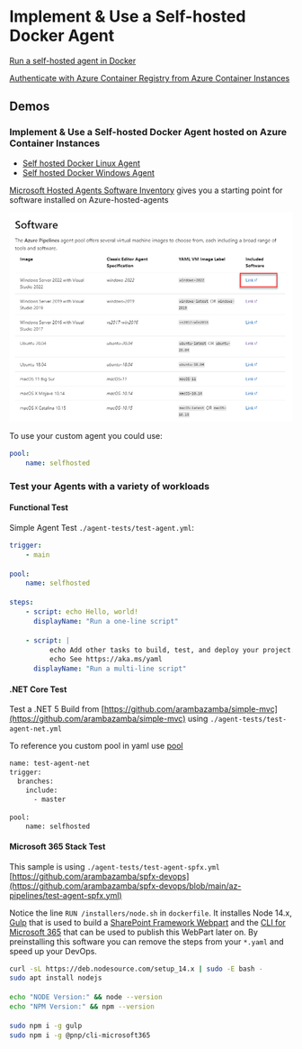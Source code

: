 # Implement & Use a Self-hosted Docker Agent

[Run a self-hosted agent in Docker](https://docs.microsoft.com/en-us/azure/devops/pipelines/agents/docker?view=azure-devops)

[Authenticate with Azure Container Registry from Azure Container Instances](https://docs.microsoft.com/en-us/azure/container-registry/container-registry-auth-aci)

## Demos

### Implement & Use a Self-hosted Docker Agent hosted on Azure Container Instances

- [Self hosted Docker Linux Agent](./linux-agent)
- [Self hosted Docker Windows Agent](./win-agent)

[Microsoft Hosted Agents Software Inventory](https://docs.microsoft.com/en-us/azure/devops/pipelines/agents/hosted?view=azure-devops&tabs=yaml) gives you a starting point for software installed on Azure-hosted-agents

![inventory](_images/inventory.png)

To use your custom agent you could use:

```yaml
pool:
    name: selfhosted
```

### Test your Agents with a variety of workloads

#### Functional Test

Simple Agent Test `./agent-tests/test-agent.yml`:

```yaml
trigger:
    - main

pool:
    name: selfhosted

steps:
    - script: echo Hello, world!
      displayName: "Run a one-line script"

    - script: |
          echo Add other tasks to build, test, and deploy your project.
          echo See https://aka.ms/yaml
      displayName: "Run a multi-line script"
```

#### .NET Core Test

Test a .NET 5 Build from [https://github.com/arambazamba/simple-mvc](https://github.com/arambazamba/simple-mvc) using `./agent-tests/test-agent-net.yml`

To reference you custom pool in yaml use [pool](https://docs.microsoft.com/en-us/azure/devops/pipelines/agents/pools-queues?view=azure-devops&tabs=yaml%2Cbrowser#choosing-a-pool-and-agent-in-your-pipeline)

```
name: test-agent-net
trigger:
  branches:
    include:
      - master

pool:
    name: selfhosted
```

#### Microsoft 365 Stack Test

This sample is using `./agent-tests/test-agent-spfx.yml` [https://github.com/arambazamba/spfx-devops](https://github.com/arambazamba/spfx-devops/blob/main/az-pipelines/test-agent-spfx.yml)

Notice the line `RUN /installers/node.sh` in `dockerfile`. It installes Node 14.x, [Gulp](https://gulpjs.com/) that is used to build a [SharePoint Framework Webpart](https://docs.microsoft.com/en-us/sharepoint/dev/spfx/sharepoint-framework-overview) and the [CLI for Microsoft 365](https://pnp.github.io/cli-microsoft365/) that can be used to publish this WebPart later on. By preinstalling this software you can remove the steps from your `*.yaml` and speed up your DevOps.

```bash
curl -sL https://deb.nodesource.com/setup_14.x | sudo -E bash -
sudo apt install nodejs

echo "NODE Version:" && node --version
echo "NPM Version:" && npm --version

sudo npm i -g gulp
sudo npm i -g @pnp/cli-microsoft365
```
